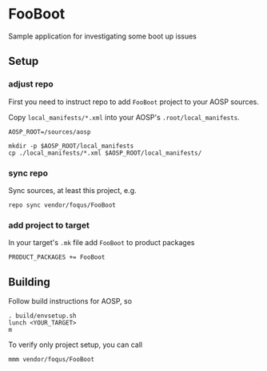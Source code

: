 # FooBoot

Sample application for investigating some boot up issues

## Setup

### adjust repo

First you need to instruct repo to add `FooBoot` project to your AOSP sources.

Copy `local_manifests/*.xml` into your AOSP's `.root/local_manifests`.

```shell
AOSP_ROOT=/sources/aosp

mkdir -p $AOSP_ROOT/local_manifests
cp ./local_manifests/*.xml $AOSP_ROOT/local_manifests/
```

### sync repo

Sync sources, at least this project, e.g.
```shell
repo sync vendor/foqus/FooBoot
```

### add project to target

In your target's `.mk` file add `FooBoot` to product packages

```
PRODUCT_PACKAGES += FooBoot
```

## Building

Follow build instructions for AOSP, so

```shell
. build/envsetup.sh
lunch <YOUR_TARGET>
m
```

To verify only project setup, you can call

```shell
mmm vendor/foqus/FooBoot
```

